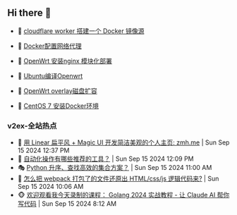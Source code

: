 ## Hi there 👋

<!--
**dkyg666/dkyg666** is a ✨ _special_ ✨ repository because its `README.md` (this file) appears on your GitHub profile.

Here are some ideas to get you started:

- 🔭 I’m currently working on ...
- 🌱 I’m currently learning ...
- 👯 I’m looking to collaborate on ...
- 🤔 I’m looking for help with ...
- 💬 Ask me about ...
- 📫 How to reach me: ...
- 😄 Pronouns: ...
- ⚡ Fun fact: ...
-->

<!-- BLOG-POST-LIST:START -->
- 🦩 [cloudflare worker 搭建一个 Docker 镜像源](http://blog.1996099.xyz/archives/cloudflare-worker-da-jian-yi-ge-docker-jing-xiang-zhan) 

- 🚦 [Docker配置网络代理](http://blog.1996099.xyz/archives/dockerpei-zhi-wang-luo-dai-li) 

- 🫶 [OpenWrt 安装nginx 模块化部署](http://blog.1996099.xyz/archives/openwrt-an-zhuang-nginx-mo-kuai-hua-bu-shu) 

- 🦄 [Ubuntu编译Openwrt](http://blog.1996099.xyz/archives/ubuntuzi-bian-yi-openwrt) 

- 🐻 [OpenWrt overlay磁盘扩容](http://blog.1996099.xyz/archives/openwrt-overlay) 

- 🤖 [CentOS 7 安装Docker环境](http://blog.1996099.xyz/archives/centos-docker) 
<!-- BLOG-POST-LIST:END -->

### v2ex-全站热点
<!-- v2ex:START -->
- 🥸 [用 Linear 扁平风 + Magic UI 开发简洁美观的个人主页: zmh.me](https://www.v2ex.com/t/1073247#reply3) | Sun Sep 15 2024 12:37 PM
- 🤗 [自动化操作有哪些推荐的工具？](https://www.v2ex.com/t/1073244#reply3) | Sun Sep 15 2024 12:09 PM
- 🎭 [Python 升序、查找高效的集合方案？](https://www.v2ex.com/t/1073236#reply5) | Sun Sep 15 2024 11:00 AM
- 🥷 [怎么把 webpack 打包了的文件还原出 HTML/css/js 逻辑代码来?](https://www.v2ex.com/t/1073229#reply5) | Sun Sep 15 2024 10:06 AM
- 🐵 [欢迎观看我今天录制的课程： Golang 2024 实战教程 - 让 Claude AI 帮你写代码](https://www.v2ex.com/t/1073213#reply0) | Sun Sep 15 2024 8:12 AM<!-- v2ex:END -->

